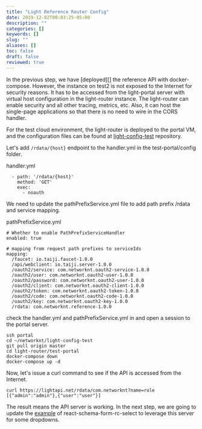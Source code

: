 ```yaml
---
title: "Light Reference Router Config"
date: 2019-12-02T00:03:25-05:00
description: ""
categories: []
keywords: []
slug: ""
aliases: []
toc: false
draft: false
reviewed: true
---
```


In the previous step, we have [deployed][] the reference API with docker-compose. However, the instance on test2 is not exposed to the Internet for security reasons. It has to be accessed from the light-portal server with virtual host configuration in the light-router instance. The light-router can enable security and all other tracing, metrics, etc. Also, it can host the single-page applications so that there is no need to wire in the CORS handler. 

For the test cloud environment, the light-router is deployed to the portal VM, and the configuration files can be found at [light-config-test](https://github.com/networknt/light-config-test/tree/master/light-router/test-portal) repository. 


Let's add `/rdata/{host}` endpoint to the handler.yml in the test-portal/config folder. 

handler.yml

```
  - path: '/rdata/{host}'
    method: 'GET'
    exec:
      - noauth
```

We need to update the pathPrefixService.yml file to add path prefix /rdata and service mapping. 

pathPrefixService.yml
```
# Whether to enable PathPrefixServiceHandler
enabled: true

# mapping from request path prefixes to serviceIds
mapping:
  /faucet: io.taiji.faucet-1.0.0
  /api/webclient: io.taiji.server-1.0.0
  /oauth2/service: com.networknt.oauth2-service-1.0.0
  /oauth2/user: com.networknt.oauth2-user-1.0.0
  /oauth2/password: com.networknt.oauth2-user-1.0.0
  /oauth2/client: com.networknt.oauth2-client-1.0.0
  /oauth2/token: com.networknt.oauth2-token-1.0.0
  /oauth2/code: com.networknt.oauth2-code-1.0.0
  /oauth2/key: com.networknt.oauth2-key-1.0.0
  /rdata: com.networknt.reference-1.0.0

```


check the handler.yml and pathPrefixService.yml in and open a session to the portal server. 

```
ssh portal
cd ~/networknt/light-config-test
git pull origin master
cd light-router/test-portal
docker-compose down
docker-compose up -d
```

Now, let's issue a curl command to see if the API is accessed from the Internet. 

```
curl https://lightapi.net/rdata/com.networknt?name=role
[{"admin":"admin"},{"user":"user"}]
```

The result means the API server is working. In the next step, we are going to update the [example][] of react-schema-form-rc-select to leverage this server for some dropdowns. 

[deploy]: /tutorial/rest/openapi/light-reference/docker-deploy/
[example]: /tutorial/rest/openapi/light-reference/rcselect-example/
